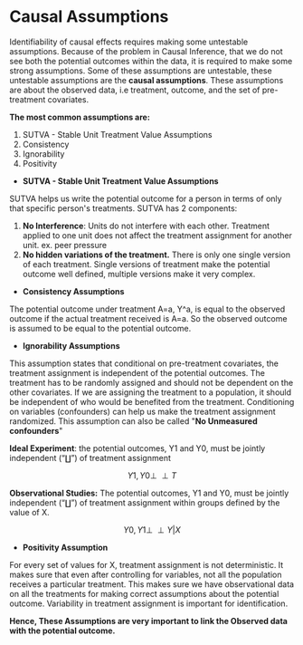 # Causal Assumptions

Identifiability of causal effects requires making some untestable assumptions. Because of the problem in Causal Inference, that we do not see both the potential outcomes within the data, it is required to make some strong assumptions. Some of these assumptions are untestable, these untestable assumptions are the **causal assumptions**. These assumptions are about the observed data, i.e treatment, outcome, and the set of pre-treatment covariates. 

**The most common assumptions are:**

1. SUTVA - Stable Unit Treatment Value Assumptions
2. Consistency
3. Ignorability
4. Positivity

* **SUTVA - Stable Unit Treatment Value Assumptions**

SUTVA helps us write the potential outcome for a person in terms of only that specific person's treatments. SUTVA has 2 components:

1. **No Interference**: Units do not interfere with each other. Treatment applied to one unit does not affect the treatment assignment for another unit. ex. peer pressure
2. **No hidden variations of the treatment.** There is only one single version of each treatment. Single versions of treatment make the potential outcome well defined, multiple versions make it very complex.

* **Consistency Assumptions**

The potential outcome under treatment A=a, Y^a, is equal to the observed outcome if the actual treatment received is A=a. So the observed outcome is assumed to be equal to the potential outcome.

* **Ignorability Assumptions**

This assumption states that conditional on pre-treatment covariates, the treatment assignment is independent of the potential outcomes. The treatment has to be randomly assigned and should not be dependent on the other covariates. If we are assigning the treatment to a population, it should be independent of who would be benefited from the treatment. Conditioning on variables \(confounders\) can help us make the treatment assignment randomized. This assumption can also be called "**No Unmeasured confounders**"

**Ideal Experiment**: the potential outcomes, Y1 and Y0, must be jointly independent \(“∐”\) of treatment assignment

$$
Y1 , Y0\perp \!\!\!\perp T
$$

**Observational Studies:**  The potential outcomes, Y1 and Y0, must be jointly independent \(“∐”\) of treatment assignment within groups defined by the value of X.

$$
Y0 , Y1\perp \!\!\!\perp Y   | X
$$

* **Positivity Assumption**

For every set of values for X, treatment assignment is not deterministic. It makes sure that even after controlling for variables, not all the population receives a particular treatment. This makes sure we have observational data on all the treatments for making correct assumptions about the potential outcome. Variability in treatment assignment is important for identification.

**Hence, These Assumptions are very important to link the Observed data with the potential outcome.**







